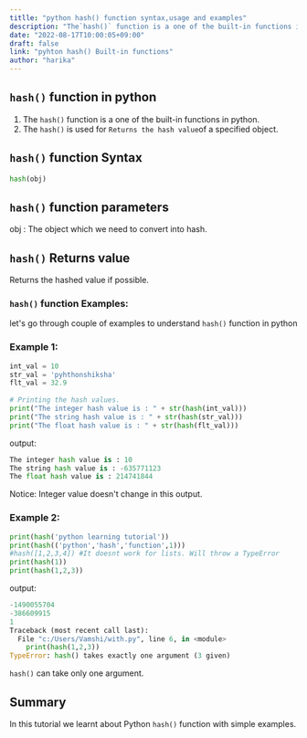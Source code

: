 ```yaml
---
titlle: "python hash() function syntax,usage and examples"
description: "The`hash()` function is a one of the built-in functions in python"
date: "2022-08-17T10:00:05+09:00"
draft: false
link: "pyhton hash() Built-in functions"
author: "harika"
---
```


## `hash()` function in python

1. The `hash()` function is a one of the built-in functions in python.
2. The `hash()` is used for `Returns the hash value`of a specified object.

## `hash()` function Syntax 

```python
hash(obj)
```
## `hash()` function parameters

obj : The object which we need to convert into hash.

## `hash()` Returns value

Returns the hashed value if possible. 

### `hash()` function Examples:

let's go through couple of examples to understand `hash()` function in python

### Example 1:

```python
int_val = 10
str_val = 'pyhthonshiksha'
flt_val = 32.9
 
# Printing the hash values.
print("The integer hash value is : " + str(hash(int_val)))
print("The string hash value is : " + str(hash(str_val)))
print("The float hash value is : " + str(hash(flt_val)))
```
output:

```python
The integer hash value is : 10
The string hash value is : -635771123
The float hash value is : 214741844
```
Notice:
Integer value doesn't change in this output.

### Example 2:

```python
print(hash('python learning tutorial'))
print(hash(('python','hash','function',1)))
#hash([1,2,3,4]) #It doesnt work for lists. Will throw a TypeError
print(hash(1))
print(hash(1,2,3))
```
output:

```python
-1490055704
-386609915
1
Traceback (most recent call last):
  File "c:/Users/Vamshi/with.py", line 6, in <module>
    print(hash(1,2,3))
TypeError: hash() takes exactly one argument (3 given)
```
`hash()` can take only one argument.


## Summary
In this tutorial we learnt about Python `hash()` function with simple examples.